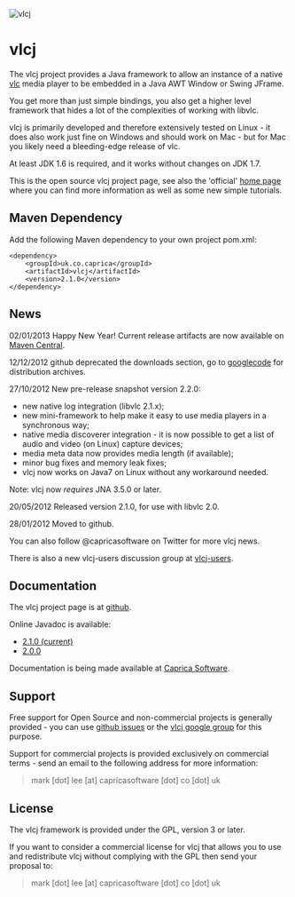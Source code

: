 ![vlcj](https://github.com/caprica/vlcj/raw/master/etc/vlcj-logo.png "vlcj")

vlcj
====

The vlcj project provides a Java framework to allow an instance of a native
[vlc](http://www.videolan.org/vlc "vlc") media player to be embedded in a Java 
AWT Window or Swing JFrame. 

You get more than just simple bindings, you also get a higher level framework
that hides a lot of the complexities of working with libvlc.

vlcj is primarily developed and therefore extensively tested on Linux - it does
also work just fine on Windows and should work on Mac - but for Mac you likely
need a bleeding-edge release of vlc.

At least JDK 1.6 is required, and it works without changes on JDK 1.7.

This is the open source vlcj project page, see also the 'official' 
[home page](http://www.capricasoftware.co.uk/vlcj "Official vlcj home page at Caprica Software")
where you can find more information as well as some new simple tutorials.

Maven Dependency
----------------

Add the following Maven dependency to your own project pom.xml:

```
<dependency>
    <groupId>uk.co.caprica</groupId>
    <artifactId>vlcj</artifactId>
    <version>2.1.0</version>
</dependency>
```

News
----

02/01/2013 Happy New Year! Current release artifacts are now available on [Maven Central](http://search.maven.org/#search|ga|1|vlcj).

12/12/2012 github deprecated the downloads section, go to [googlecode](http://code.google.com/p/vlcj/downloads/list) for distribution archives.

27/10/2012 New pre-release snapshot version 2.2.0:

* new native log integration (libvlc 2.1.x);
* new mini-framework to help make it easy to use media players in a synchronous way;
* native media discoverer integration - it is now possible to get a list of audio and video (on Linux) capture devices;
* media meta data now provides media length (if available);
* minor bug fixes and memory leak fixes;
* vlcj now works on Java7 on Linux without any workaround needed.

Note: vlcj now *requires* JNA 3.5.0 or later.

20/05/2012 Released version 2.1.0, for use with libvlc 2.0.

28/01/2012 Moved to github.

You can also follow @capricasoftware on Twitter for more vlcj news.

There is also a new vlcj-users discussion group at [vlcj-users](https://groups.google.com/forum/#!forum/vlcj-users "vlcj-users google group").

Documentation
-------------

The vlcj project page is at [github](http://caprica.github.com/vlcj "vlcj at github").

Online Javadoc is available:

* [2.1.0 (current)](http://caprica.github.com/vlcj/javadoc/2.1.0/index.html "2.1.0 Javadoc")
* [2.0.0](http://caprica.github.com/vlcj/javadoc/2.0.0/index.html "2.0.0 Javadoc")

Documentation is being made available at [Caprica Software](http://www.capricasoftware.co.uk/wiki "Caprica Software WIKI"). 

Support
-------

Free support for Open Source and non-commercial projects is generally provided - you
can use [github issues](https://github.com/caprica/vlcj/issues "vlcj github issues") or the 
[vlcj google group](https://groups.google.com/forum/#!forum/vlcj-users "vlcj users google group")
for this purpose.

Support for commercial projects is provided exclusively on commercial terms -
send an email to the following address for more information:

> mark [dot] lee [at] capricasoftware [dot] co [dot] uk

License
-------

The vlcj framework is provided under the GPL, version 3 or later.

If you want to consider a commercial license for vlcj that allows you to use and 
redistribute vlcj without complying with the GPL then send your proposal to:

> mark [dot] lee [at] capricasoftware [dot] co [dot] uk
